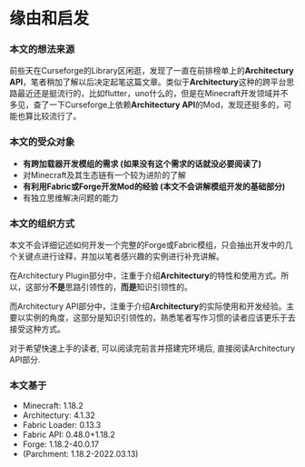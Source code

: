 # 缘由和启发

### 本文的想法来源

前些天在Curseforge的Library区闲逛，发现了一直在前排榜单上的**Architectury API**，笔者稍加了解以后决定起笔这篇文章。类似于**Architectury**这种的跨平台思路最近还是挺流行的，比如flutter，uno什么的，但是在Minecraft开发领域并不多见，查了一下Curseforge上依赖**Architectury API**的Mod，发现还挺多的，可能也算比较流行了。

### 本文的受众对象

* **有跨加载器开发模组的需求 (如果没有这个需求的话就没必要阅读了)**
* 对Minecraft及其生态链有一个较为进阶的了解
* **有利用Fabric或Forge开发Mod的经验 (本文不会讲解模组开发的基础部分)**
* 有独立思维解决问题的能力

### 本文的组织方式

本文不会详细记述如何开发一个完整的Forge或Fabric模组，只会抽出开发中的几个关键点进行诠释，并加以笔者感兴趣的实例进行补充讲解。

在Architectury Plugin部分中，注重于介绍**Architectury**的特性和使用方式。所以，这部分**不是**思路引领性的，**而是**知识引领性的。

而Architectury API部分中，注重于介绍**Architectury**的实际使用和开发经验。主要以实例的角度，这部分是知识引领性的，熟悉笔者写作习惯的读者应该更乐于去接受这种方式。

对于希望快速上手的读者, 可以阅读完前言并搭建完环境后, 直接阅读Architectury API部分.

### 本文基于

* Minecraft: 1.18.2
* Architectury: 4.1.32
* Fabric Loader: 0.13.3
* Fabric API: 0.48.0+1.18.2
* Forge: 1.18.2-40.0.17
* (Parchment: 1.18.2-2022.03.13)
